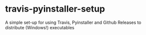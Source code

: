 # travis-pyinstaller-setup
A simple set-up for using Travis, Pyinstaller and Github Releases to distribute (Windows!) executables
